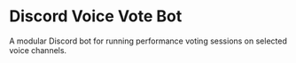 # Discord Voice Vote Bot

A modular Discord bot for running performance voting sessions on selected voice channels.
